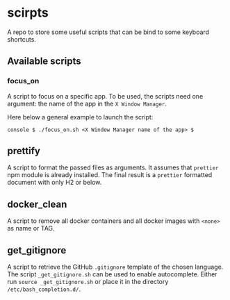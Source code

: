 # scirpts

A repo to store some useful scripts that can be bind to some keyboard
shortcuts.

## Available scripts

### focus_on

A script to focus on a specific app. To be used, the scripts need one argument:
the name of the app in the `X Window Manager`.

Here below a general example to launch the script:

```console $ ./focus_on.sh <X Window Manager name of the app> $ ```

## prettify

A script to format the passed files as arguments. It assumes that `prettier`
npm module is already installed. The final result is a `prettier` formatted
document with only H2 or below.

## docker_clean

A script to remove all docker containers and all docker images with `<none>` as
name or TAG.

## get_gitignore

A script to retrieve the GitHub `.gitignore` template of the chosen language.
The script `_get_gitignore.sh` can be used to enable autocomplete. Either run
`source _get_gitignore.sh` or place it in the directory
`/etc/bash_completion.d/`.

